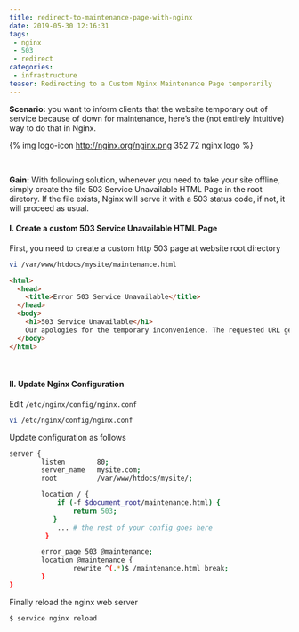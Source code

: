 ```yaml
---
title: redirect-to-maintenance-page-with-nginx
date: 2019-05-30 12:16:31
tags:
 - nginx
 - 503
 - redirect
categories:
 - infrastructure
teaser: Redirecting to a Custom Nginx Maintenance Page temporarily
---
```


**Scenario:** you want to inform clients that the website temporary out of service because of down for maintenance, here’s the (not entirely intuitive) way to do that in Nginx.

{% img logo-icon http://nginx.org/nginx.png 352 72 nginx logo %}

&nbsp;

**Gain:** With following solution,  whenever you need to take your site offline, simply create the file 503 Service Unavailable HTML Page in the root diretory. If the file exists, Nginx will serve it with a 503 status code, if not, it will proceed as usual.

#### I. Create a custom 503 Service Unavailable HTML Page

First, you need to create a custom http 503 page at website root directory

``` bash
vi /var/www/htdocs/mysite/maintenance.html
```

``` html
<html>
  <head>
    <title>Error 503 Service Unavailable</title>
  </head>
  <body>
    <h1>503 Service Unavailable</h1>
    Our apologies for the temporary inconvenience. The requested URL generated 503 "Service Unavailable" error due to overloading or maintenance of the server. 
  </body>
</html>
```
&nbsp;

#### II. Update Nginx Configuration

Edit `/etc/nginx/config/nginx.conf`

``` bash
vi /etc/nginx/config/nginx.conf
```

Update configuration as follows

``` bash
server {
        listen        80;
        server_name   mysite.com;
        root          /var/www/htdocs/mysite/;

        location / {
            if (-f $document_root/maintenance.html) {
                return 503;
           }
            ... # the rest of your config goes here
         }

        error_page 503 @maintenance;
        location @maintenance {
                rewrite ^(.*)$ /maintenance.html break;
        }
}
```
Finally reload the nginx web server

``` bash
$ service nginx reload
```